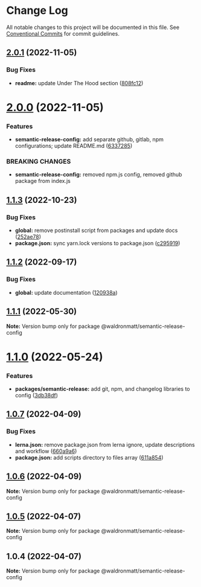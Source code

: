# Change Log

All notable changes to this project will be documented in this file.
See [Conventional Commits](https://conventionalcommits.org) for commit guidelines.

## [2.0.1](https://github.com/waldronmatt/shareable-configs/compare/@waldronmatt/semantic-release-config@2.0.0...@waldronmatt/semantic-release-config@2.0.1) (2022-11-05)

### Bug Fixes

- **readme:** update Under The Hood section ([808fc12](https://github.com/waldronmatt/shareable-configs/commit/808fc128483f80997337b02b5b3f325544a00905))

# [2.0.0](https://github.com/waldronmatt/shareable-configs/compare/@waldronmatt/semantic-release-config@1.1.3...@waldronmatt/semantic-release-config@2.0.0) (2022-11-05)

### Features

- **semantic-release-config:** add separate github, gitlab, npm configurations; update README.md ([6337285](https://github.com/waldronmatt/shareable-configs/commit/633728501fe3e8c26bbe3b2e95da499e83da0604))

### BREAKING CHANGES

- **semantic-release-config:** removed npm.js config, removed github package from index.js

## [1.1.3](https://github.com/waldronmatt/shareable-configs/compare/@waldronmatt/semantic-release-config@1.1.2...@waldronmatt/semantic-release-config@1.1.3) (2022-10-23)

### Bug Fixes

- **global:** remove postinstall script from packages and update docs ([252ae78](https://github.com/waldronmatt/shareable-configs/commit/252ae787ec89902f130ee28d2af63255fdfabb4d))
- **package.json:** sync yarn.lock versions to package.json ([c295919](https://github.com/waldronmatt/shareable-configs/commit/c295919e8cd1fbbd7965fe67d0188e0d657b6427))

## [1.1.2](https://github.com/waldronmatt/shareable-configs/compare/@waldronmatt/semantic-release-config@1.1.1...@waldronmatt/semantic-release-config@1.1.2) (2022-09-17)

### Bug Fixes

- **global:** update documentation ([120938a](https://github.com/waldronmatt/shareable-configs/commit/120938a301c88730d31dc8c8f919c960d193edb2))

## [1.1.1](https://github.com/waldronmatt/shareable-configs/compare/@waldronmatt/semantic-release-config@1.1.0...@waldronmatt/semantic-release-config@1.1.1) (2022-05-30)

**Note:** Version bump only for package @waldronmatt/semantic-release-config

# [1.1.0](https://github.com/waldronmatt/shareable-configs/compare/@waldronmatt/semantic-release-config@1.0.7...@waldronmatt/semantic-release-config@1.1.0) (2022-05-24)

### Features

- **packages/semantic-release:** add git, npm, and changelog libraries to config ([3db38df](https://github.com/waldronmatt/shareable-configs/commit/3db38dfda9cbed64771865904ef0086a3d3bab3d))

## [1.0.7](https://github.com/waldronmatt/shareable-configs/compare/@waldronmatt/semantic-release-config@1.0.6...@waldronmatt/semantic-release-config@1.0.7) (2022-04-09)

### Bug Fixes

- **lerna.json:** remove package.json from lerna ignore, update descriptions and workflow ([660a9a6](https://github.com/waldronmatt/shareable-configs/commit/660a9a60858863dca1d4b87cb0a3c49ffd2186b6))
- **package.json:** add scripts directory to files array ([611a854](https://github.com/waldronmatt/shareable-configs/commit/611a8546f5c398404e5f226d61b5b42939944cc9))

## [1.0.6](https://github.com/waldronmatt/shareable-configs/compare/@waldronmatt/semantic-release-config@1.0.5...@waldronmatt/semantic-release-config@1.0.6) (2022-04-09)

**Note:** Version bump only for package @waldronmatt/semantic-release-config

## [1.0.5](https://github.com/waldronmatt/shareable-configs/compare/@waldronmatt/semantic-release-config@1.0.4...@waldronmatt/semantic-release-config@1.0.5) (2022-04-07)

**Note:** Version bump only for package @waldronmatt/semantic-release-config

## 1.0.4 (2022-04-07)

**Note:** Version bump only for package @waldronmatt/semantic-release-config
